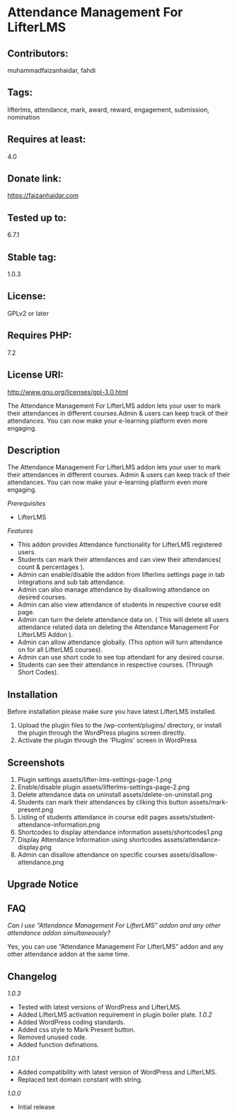 # Attendance Management For LifterLMS
## Contributors: 
muhammadfaizanhaidar, fahdi
## Tags: 
lifterlms, attendance, mark, award, reward, engagement, submission, nomination
## Requires at least:
4.0
## Donate link: 
https://faizanhaidar.com
## Tested up to: 
6.7.1
## Stable tag: 
1.0.3
## License: 
GPLv2 or later
## Requires PHP: 
7.2
## License URI: 
http://www.gnu.org/licenses/gpl-3.0.html

The Attendance Management For LifterLMS addon lets your user to mark their attendances in different courses.Admin & users can keep track of their attendances. You can now make your e-learning platform even more engaging.

## Description

The Attendance Management For LifterLMS addon lets your user to mark their attendances in different courses. Admin & users can keep track of their attendances. You can now make your e-learning platform even more engaging.

*Prerequisites*

- LifterLMS

*Features*

- This addon provides Attendance functionality for LifterLMS registered users.
- Students can mark their attendances and can view their attendances( count & percentages ).
- Admin can enable/disable the addon from lifterlms settings page in tab integrations and sub tab attendance.
- Admin can also manage attendance by disallowing attendance on desired courses.
- Admin can also view attendance of students in respective course edit page.
- Admin can turn the delete attendance data on. ( This will delete all users attendance related data on           deleting the Attendance Management For LifterLMS Addon ).
- Admin can allow attendance globally. (This option will turn attendance on for all LifterLMS courses).
- Admin can use short code to see top attendant for any desired course.
- Students can see their attendance in respective courses. (Through Short Codes).

## Installation

Before installation please make sure you have latest LifterLMS installed.

1. Upload the plugin files to the /wp-content/plugins/ directory, or install the plugin through the WordPress plugins screen directly.
2. Activate the plugin through the 'Plugins' screen in WordPress

## Screenshots ##

1. Plugin settings assets/lifter-lms-settings-page-1.png
2. Enable/disable plugin assets/lifterlms-settings-page-2.png
3. Delete attendance data on uninstall assets/delete-on-uninstall.png
4. Students can mark their attendances by cliking this button assets/mark-present.png
5. Listing of students attendance in course edit pages assets/student-attendance-information.png
6. Shortcodes to display attendance information assets/shortcodes1.png
7. Display Attendance Information using shortcodes assets/attendance-display.png
8. Admin can disallow attendance on specific courses assets/disallow-attendance.png

## Upgrade Notice ##

## FAQ ##

*Can I use “Attendance Management For LifterLMS” addon and any other attendance addon simultaneously?*

Yes, you can use “Attendance Management For LifterLMS”  addon and any other attendance addon at the same time.

## Changelog ##

*1.0.3*
- Tested with latest versions of WordPress and LifterLMS.
- Added LifterLMS activation requirement in plugin boiler plate.
*1.0.2*
- Added WordPress coding standards.
- Added css style to Mark Present button.
- Removed unused code.
- Added function definations.

*1.0.1*
- Added compatibility with latest version of WordPress and LifterLMS.
- Replaced text domain constant with string.

*1.0.0*
- Intial release